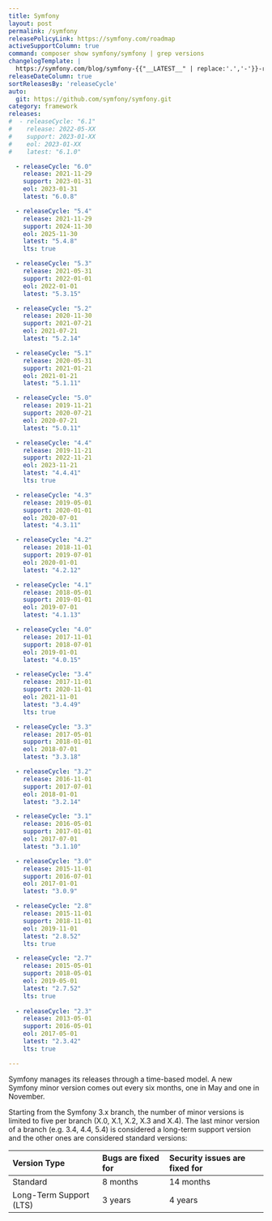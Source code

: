 ```yaml
---
title: Symfony
layout: post
permalink: /symfony
releasePolicyLink: https://symfony.com/roadmap
activeSupportColumn: true
command: composer show symfony/symfony | grep versions
changelogTemplate: |
  https://symfony.com/blog/symfony-{{"__LATEST__" | replace:'.','-'}}-released
releaseDateColumn: true
sortReleasesBy: 'releaseCycle'
auto:
  git: https://github.com/symfony/symfony.git
category: framework
releases:
#  - releaseCycle: "6.1"
#    release: 2022-05-XX
#    support: 2023-01-XX
#    eol: 2023-01-XX
#    latest: "6.1.0"

  - releaseCycle: "6.0"
    release: 2021-11-29
    support: 2023-01-31
    eol: 2023-01-31
    latest: "6.0.8"

  - releaseCycle: "5.4"
    release: 2021-11-29
    support: 2024-11-30
    eol: 2025-11-30
    latest: "5.4.8"
    lts: true

  - releaseCycle: "5.3"
    release: 2021-05-31
    support: 2022-01-01
    eol: 2022-01-01
    latest: "5.3.15"

  - releaseCycle: "5.2"
    release: 2020-11-30
    support: 2021-07-21
    eol: 2021-07-21
    latest: "5.2.14"

  - releaseCycle: "5.1"
    release: 2020-05-31
    support: 2021-01-21
    eol: 2021-01-21
    latest: "5.1.11"

  - releaseCycle: "5.0"
    release: 2019-11-21
    support: 2020-07-21
    eol: 2020-07-21
    latest: "5.0.11"

  - releaseCycle: "4.4"
    release: 2019-11-21
    support: 2022-11-21
    eol: 2023-11-21
    latest: "4.4.41"
    lts: true

  - releaseCycle: "4.3"
    release: 2019-05-01
    support: 2020-01-01
    eol: 2020-07-01
    latest: "4.3.11"

  - releaseCycle: "4.2"
    release: 2018-11-01
    support: 2019-07-01
    eol: 2020-01-01
    latest: "4.2.12"

  - releaseCycle: "4.1"
    release: 2018-05-01
    support: 2019-01-01
    eol: 2019-07-01
    latest: "4.1.13"

  - releaseCycle: "4.0"
    release: 2017-11-01
    support: 2018-07-01
    eol: 2019-01-01
    latest: "4.0.15"

  - releaseCycle: "3.4"
    release: 2017-11-01
    support: 2020-11-01
    eol: 2021-11-01
    latest: "3.4.49"
    lts: true

  - releaseCycle: "3.3"
    release: 2017-05-01
    support: 2018-01-01
    eol: 2018-07-01
    latest: "3.3.18"

  - releaseCycle: "3.2"
    release: 2016-11-01
    support: 2017-07-01
    eol: 2018-01-01
    latest: "3.2.14"

  - releaseCycle: "3.1"
    release: 2016-05-01
    support: 2017-01-01
    eol: 2017-07-01
    latest: "3.1.10"

  - releaseCycle: "3.0"
    release: 2015-11-01
    support: 2016-07-01
    eol: 2017-01-01
    latest: "3.0.9"

  - releaseCycle: "2.8"
    release: 2015-11-01
    support: 2018-11-01
    eol: 2019-11-01
    latest: "2.8.52"
    lts: true

  - releaseCycle: "2.7"
    release: 2015-05-01
    support: 2018-05-01
    eol: 2019-05-01
    latest: "2.7.52"
    lts: true
 
  - releaseCycle: "2.3"
    release: 2013-05-01
    support: 2016-05-01
    eol: 2017-05-01
    latest: "2.3.42"
    lts: true

---
```


Symfony manages its releases through a time-based model. A new Symfony minor version comes out every six months, one in May and one in November.

Starting from the Symfony 3.x branch, the number of minor versions is limited to five per branch (X.0, X.1, X.2, X.3 and X.4). The last minor version of a branch (e.g. 3.4, 4.4, 5.4) is considered a long-term support version and the other ones are considered standard versions:

| Version Type            | Bugs are fixed for | Security issues are fixed for |
| :---------------------- | :----------------- | :---------------------------- |
| Standard                | 8 months           | 14 months                     |
| Long-Term Support (LTS) | 3 years            | 4 years                       |
